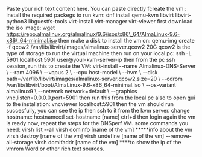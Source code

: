 Paste your rich text content here. You can paste directly fcreate the vm : install the required packegs to run kvm: dnf install qemu-kvm libvirt libvirt-python3 libguestfs-tools virt-install virt-manager virt-viewer first download the iso image: wget https://repo.almalinux.org/almalinux/9.6/isos/x86\_64/AlmaLinux-9.6-x86\_64-minimal.iso then make a disk to install the vm on: qemu-img create -f qcow2 /var/lib/libvirt/images/almalinux-server.qcow2 20G qcow2 is the type of storage to run the virtual machine then run on your local pc: ssh -L 5901:localhost:5901 user@your-kvm-server-ip then from the pc ssh session, run this to create the VM: virt-install --name Almalinux-DNS-Server \\ --ram 4096 \\ --vcpus 2 \\ --cpu host-model \\ --hvm \\ --disk path=/var/lib/libvirt/images/almalinux-server.qcow2,size=20 \\ --cdrom /var/lib/libvirt/boot/AlmaLinux-9.6-x86\_64-minimal.iso \\ --os-variant almalinux9 \\ --network network=default \\ --graphics vnc,listen=0.0.0.0,port=5901 then run this from the local pc also to open gui to the installation: vncviewer localhost:5901 then the vm should run succesfully, you can see the ip then ssh to it from the kvm server. change hostname: hostnamectl set-hostname \[name\] ctrl+d then login again the vm is ready now, repeat the steps for the DNSperf VM. some commands you need: virsh list --all virsh dominfo \[name of the vm\] \*\*\*\*\*info about the vm virsh destroy \[name of the vm\] virsh undefine \[name of the vm\] --remove-all-storage virsh domifaddr \[name of the vm\] \*\*\*\*to show the ip of the vmrom Word or other rich text sources.